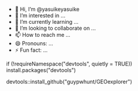 - 👋 Hi, I’m @yasuikeyasuike
- 👀 I’m interested in ...
- 🌱 I’m currently learning ...
- 💞️ I’m looking to collaborate on ...
- 📫 How to reach me ...
- 😄 Pronouns: ...
- ⚡ Fun fact: ...

<!---
yasuikeyasuike/yasuikeyasuike is a ✨ special ✨ repository because its `README.md` (this file) appears on your GitHub profile.
You can click the Preview link to take a look at your changes.
--->
if (!requireNamespace("devtools", quietly = TRUE))
  install.packages("devtools")

devtools::install_github("guypwhunt/GEOexplorer")
